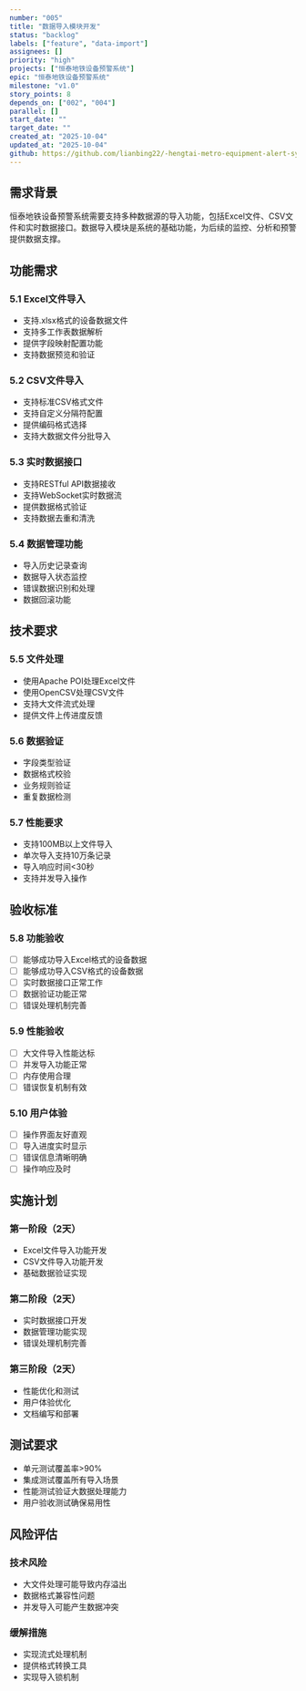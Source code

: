 ```yaml
---
number: "005"
title: "数据导入模块开发"
status: "backlog"
labels: ["feature", "data-import"]
assignees: []
priority: "high"
projects: ["恒泰地铁设备预警系统"]
epic: "恒泰地铁设备预警系统"
milestone: "v1.0"
story_points: 8
depends_on: ["002", "004"]
parallel: []
start_date: ""
target_date: ""
created_at: "2025-10-04"
updated_at: "2025-10-04"
github: https://github.com/lianbing22/-hengtai-metro-equipment-alert-system
---
```


## 需求背景

恒泰地铁设备预警系统需要支持多种数据源的导入功能，包括Excel文件、CSV文件和实时数据接口。数据导入模块是系统的基础功能，为后续的监控、分析和预警提供数据支撑。

## 功能需求

### 5.1 Excel文件导入
- 支持.xlsx格式的设备数据文件
- 支持多工作表数据解析
- 提供字段映射配置功能
- 支持数据预览和验证

### 5.2 CSV文件导入
- 支持标准CSV格式文件
- 支持自定义分隔符配置
- 提供编码格式选择
- 支持大数据文件分批导入

### 5.3 实时数据接口
- 支持RESTful API数据接收
- 支持WebSocket实时数据流
- 提供数据格式验证
- 支持数据去重和清洗

### 5.4 数据管理功能
- 导入历史记录查询
- 数据导入状态监控
- 错误数据识别和处理
- 数据回滚功能

## 技术要求

### 5.5 文件处理
- 使用Apache POI处理Excel文件
- 使用OpenCSV处理CSV文件
- 支持大文件流式处理
- 提供文件上传进度反馈

### 5.6 数据验证
- 字段类型验证
- 数据格式校验
- 业务规则验证
- 重复数据检测

### 5.7 性能要求
- 支持100MB以上文件导入
- 单次导入支持10万条记录
- 导入响应时间<30秒
- 支持并发导入操作

## 验收标准

### 5.8 功能验收
- [ ] 能够成功导入Excel格式的设备数据
- [ ] 能够成功导入CSV格式的设备数据
- [ ] 实时数据接口正常工作
- [ ] 数据验证功能正常
- [ ] 错误处理机制完善

### 5.9 性能验收
- [ ] 大文件导入性能达标
- [ ] 并发导入功能正常
- [ ] 内存使用合理
- [ ] 错误恢复机制有效

### 5.10 用户体验
- [ ] 操作界面友好直观
- [ ] 导入进度实时显示
- [ ] 错误信息清晰明确
- [ ] 操作响应及时

## 实施计划

### 第一阶段（2天）
- Excel文件导入功能开发
- CSV文件导入功能开发
- 基础数据验证实现

### 第二阶段（2天）
- 实时数据接口开发
- 数据管理功能实现
- 错误处理机制完善

### 第三阶段（2天）
- 性能优化和测试
- 用户体验优化
- 文档编写和部署

## 测试要求

- 单元测试覆盖率>90%
- 集成测试覆盖所有导入场景
- 性能测试验证大数据处理能力
- 用户验收测试确保易用性

## 风险评估

### 技术风险
- 大文件处理可能导致内存溢出
- 数据格式兼容性问题
- 并发导入可能产生数据冲突

### 缓解措施
- 实现流式处理机制
- 提供格式转换工具
- 实现导入锁机制